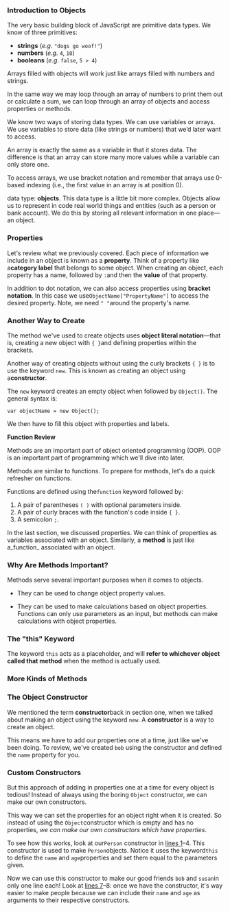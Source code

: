 ### Introduction to Objects

The very basic building block of JavaScript are primitive data types. We know of three primitives:

* **strings** \(_e.g._ `"dogs go woof!"`\)
* **numbers** \(_e.g._ `4`, `10`\)
* **booleans** \(_e.g._ `false`, `5 > 4`\)

Arrays filled with objects will work just like arrays filled with numbers and strings.

In the same way we may loop through an array of numbers to print them out or calculate a sum, we can loop through an array of objects and access properties or methods.

We know two ways of storing data types. We can use variables or arrays. We use variables to store data \(like strings or numbers\) that we’d later want to access.

An array is exactly the same as a variable in that it stores data. The difference is that an array can store many more values while a variable can only store one.

To access arrays, we use bracket notation and remember that arrays use 0-based indexing \(i.e., the first value in an array is at position 0\).

data type: **objects**. This data type is a little bit more complex. Objects allow us to represent in code real world things and entities \(such as a person or bank account\). We do this by storing all relevant information in one place—an object.

### Properties

Let's review what we previously covered. Each piece of information we include in an object is known as a **property**. Think of a property like a**category label** that belongs to some object. When creating an object, each property has a name, followed by `:`and then the **value** of that property.

In addition to dot notation, we can also access properties using **bracket notation**. In this case we use`ObjectName["PropertyName"]` to access the desired property. Note, we need `" "`around the property's name.

### **Another Way to Create**

The method we've used to create objects uses **object literal notation**—that is, creating a new object with `{ }`and defining properties within the brackets.

Another way of creating objects without using the curly brackets `{ }` is to use the keyword `new`. This is known as creating an object using a**constructor**.

The `new` keyword creates an empty object when followed by `Object()`. The general syntax is:

```
var objectName = new Object();

```

We then have to fill this object with properties and labels.

**Function Review**

Methods are an important part of object oriented programming \(OOP\). OOP is an important part of programming which we'll dive into later.

Methods are similar to functions. To prepare for methods, let's do a quick refresher on functions.

Functions are defined using the`function` keyword followed by:

1. A pair of parentheses `( )` with optional parameters inside.
2. A pair of curly braces with the function's code inside `{ }`.
3. A semicolon `;`.

In the last section, we discussed properties. We can think of properties as variables associated with an object. Similarly, a **method** is just like a_function_ associated with an object.

### **Why Are Methods Important?**

Methods serve several important purposes when it comes to objects.

* They can be used to change object property values.

* They can be used to make calculations based on object properties. Functions can only use parameters as an input, but methods can make calculations with object properties.


### **The "this" Keyword**

The keyword `this` acts as a placeholder, and will **refer to whichever object called that method** when the method is actually used.

### **More Kinds of Methods**

### **The Object Constructor**

We mentioned the term **constructor**back in section one, when we talked about making an object using the keyword `new`. A **constructor** is a way to create an object.

This means we have to add our properties one at a time, just like we've been doing. To review, we've created `bob` using the constructor and defined the `name` property for you.

### **Custom Constructors**

But this approach of adding in properties one at a time for every object is tedious! Instead of always using the boring `Object` constructor, we can make our own constructors.

This way we can set the properties for an object right when it is created. So instead of using the `Object`constructor which is empty and has no properties, _we can make our own constructors which have properties_.





To see how this works, look at our`Person` constructor in [lines 1](javascript:void(0))–4. This constructor is used to make `Person`objects. Notice it uses the keyword`this` to define the `name` and `age`properties and set them equal to the parameters given.

Now we can use this constructor to make our good friends `bob` and `susan`in only one line each! Look at [lines 7](javascript:void(0))–8: once we have the constructor, it's way easier to make people because we can include their `name` and `age` as arguments to their respective constructors.



